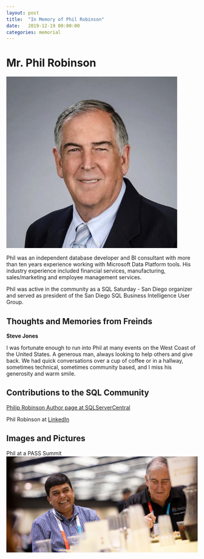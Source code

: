 ```yaml
---
layout: post
title:  "In Memory of Phil Robinson"
date:   2019-12-19 00:00:00
categories: memorial
---
```

# Mr. Phil Robinson
![Phil Robinson <](/assets/images/philrobinson.jpg)

Phil was an independent database developer and BI consultant with more than ten years experience working with Microsoft Data Platform tools. His industry experience included financial services, manufacturing, sales/marketing and employee management services. 

Phil was active in the community as a SQL Saturday - San Diego organizer and served as president of the San Diego SQL Business Intelligence User Group.

## Thoughts and Memories from Freinds

__Steve Jones__

I was fortunate enough to run into Phil at many events on the West Coast of the United States. A generous man, always looking to help others and give back. We had quick conversations over a cup of coffee or in a hallway, sometimes technical, sometimes community based, and I miss his generosity and warm smile.

## Contributions to the SQL Community

[Philip Robinson Author page at SQLServerCentral](https://www.sqlservercentral.com/author/Philip-Robinson-NWDBA)

Phil Robinson at [LinkedIn](https://www.linkedin.com/in/sqldbdev/)

## Images and Pictures

Phil at a PASS Summit
![Phil at a PASS Summit on the right](/assets/images/philrobinson2.png)

